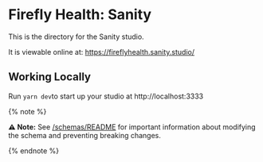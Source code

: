 # Firefly Health: Sanity

This is the directory for the Sanity studio.

It is viewable online at: https://fireflyhealth.sanity.studio/

## Working Locally

Run `yarn dev`to start up your studio at http://localhost:3333

{% note %}

**⚠️ Note:** See [/schemas/README](./schemas/README.md) for important information about modifying the schema and preventing breaking changes.

{% endnote %}
